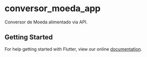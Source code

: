# conversor_moeda_app

Conversor de Moeda alimentado via API.

## Getting Started

For help getting started with Flutter, view our online
[documentation](https://flutter.io/).
